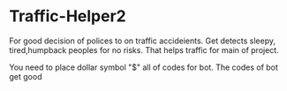 # Traffic-Helper2
For good decision of polices to on traffic accideients.
Get detects sleepy, tired,humpback peoples for no risks.
That helps traffic for main of project.

You need to place dollar symbol "$" all of codes for bot.
The codes of bot get good
